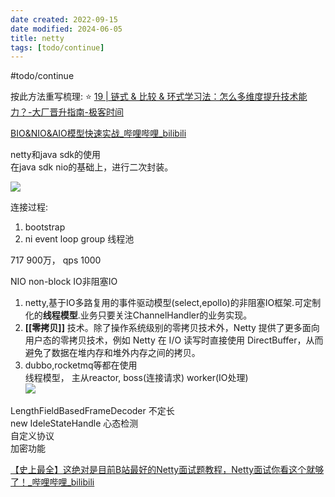 ```yaml
---
date created: 2022-09-15
date modified: 2024-06-05
title: netty
tags: [todo/continue]
---
```


#todo/continue

按此方法重写梳理: ⭐ [19 | 链式 & 比较 & 环式学习法：怎么多维度提升技术能力？-大厂晋升指南-极客时间](https://time.geekbang.org/column/article/331463)

[BIO&NIO&AIO模型快速实战_哔哩哔哩_bilibili](https://www.bilibili.com/video/BV1JB4y1R7XB?p=1)

netty和java sdk的使用  
在java sdk nio的基础上，进行二次封装。

![](http://image.clickear.top/20220914154532.png)

连接过程:

1. bootstrap
2. ni event loop group 线程池

717 900万， qps 1000

NIO non-block IO非阻塞IO

1. netty,基于IO多路复用的事件驱动模型(select,epollo)的非阻塞IO框架.可定制化的**线程模型**.业务只要关注ChannelHandler的业务实现。
2. **[[零拷贝]]** 技术。除了操作系统级别的零拷贝技术外，Netty 提供了更多面向用户态的零拷贝技术，例如 Netty 在 I/O 读写时直接使用 DirectBuffer，从而避免了数据在堆内存和堆外内存之间的拷贝。
3. dubbo,rocketmq等都在使用  
线程模型， 主从reactor, boss(连接请求) worker(IO处理)  
![](http://image.clickear.top/20220914153527.png)

LengthFieldBasedFrameDecoder 不定长  
new IdeleStateHandle 心态检测  
自定义协议  
加密功能

[【史上最全】这绝对是目前B站最好的Netty面试题教程，Netty面试你看这个就够了！_哔哩哔哩_bilibili](https://www.bilibili.com/video/BV1JB4y1R7XB?spm_id_from=333.337.search-card.all.click)
